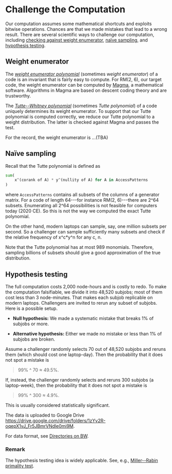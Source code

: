 
# Challenge the Computation

Our computation assumes some mathematical shortcuts
and exploits bitwise operations.
Chances are that we made mistakes that lead to a wrong result.
There are several scientific ways to challenge our computation, including
[checking against weight enumerator](#Weight-enumerator),
[naïve sampling](#Naïve-sampling), and
[hypothesis testing](#Hypothesis-testing).

## Weight enumerator

The *[weight enumerator polynomial]* (sometimes *weight enumerator*)
of a code is an invariant that is fairly easy to compute.
For RM(2, 6), our target code, the weight enumerator
can be computed by [Magma], a mathematical software.
Algorithms in Magma are based on descent coding theory and are trustworthy.

The *[Tutte--Whitney polynomial]* (sometimes *Tutte polynomial*)
of a code uniquely determines its weight enumerator.
To support that our Tutte polynomial is computed correctly,
we reduce our Tutte polynomial to a weight distribution.
The latter is checked against Magma and passes the test.

For the record, the weight enumerator is ...(TBA)

## Naïve sampling

Recall that the Tutte polynomial
is defined as

```python
sum(
    x^(corank of A) * y^(nullity of A) for A in AccessPatterns
)
```

where `AccessPatterns` contains all subsets
of the columns of a generator matrix.
For a code of length 64---for instance RM(2, 6)---there are 2^64 subsets.
Enumerating all 2^64 possibilities is not feasible
for computers today (2020 CE).
So this is not the way we computed the exact Tutte polynomial.

On the other hand, modern laptops can sample,
say, one million subsets per second.
So a challenger can sample sufficiently many subsets
and check if the relative frequency of x^c*y^n for any c, n.

Note that the Tutte polynomial has at most 989 monomials.
Therefore, sampling billions of subsets
should give a good approximation of the true distribution.

## Hypothesis testing

The full computation costs 2,000 node-hours and is costly to redo.
To make the computation falsifiable, we divide it into 48,520 subjobs;
most of them cost less than 3 node-minutes.
That makes each subjob replicable on modern laptops.
Challengers are invited to rerun any subset of subjobs.
Here is a possible setup.

* **Null hypothesis:**
  We made a systematic mistake that breaks 1% of subjobs or more.

* **Alternative hypothesis:**
  Either we made no mistake or less than 1% of subjobs are broken.

Assume a challenger randomly selects 70 out of 48,520 subjobs
and reruns them (which should cost one laptop-day).
Then the probability that it does not spot a mistake is
> 99% ^ 70 ≈ 49.5%.

If, instead, the challenger randomly selects and reruns 300 subjobs
(a laptop-week), then the probability that it does not spot a mistake is
> 99% ^ 300 ≈ 4.9%.

This is usually considered statistically significant.

The data is uploaded to Google Drive  
<https://drive.google.com/drive/folders/1zYv2R-oqepX1vJ_Fr5JBmrVNdle0mi9M>.

For data format, see [Directories on BW](directory.md).

### Remark

The hypothesis testing idea is widely applicable.
See, e.g., [Miller--Rabin primality test].

[weight enumerator polynomial]: https://en.wikipedia.org/wiki/Enumerator_polynomial
[Magma]: https://en.wikipedia.org/wiki/Magma_(computer_algebra_system)
[Tutte--Whitney polynomial]: https://en.wikipedia.org/wiki/Tutte_polynomial
[Miller--Rabin primality test]: https://en.wikipedia.org/wiki/Miller%E2%80%93Rabin_primality_test

